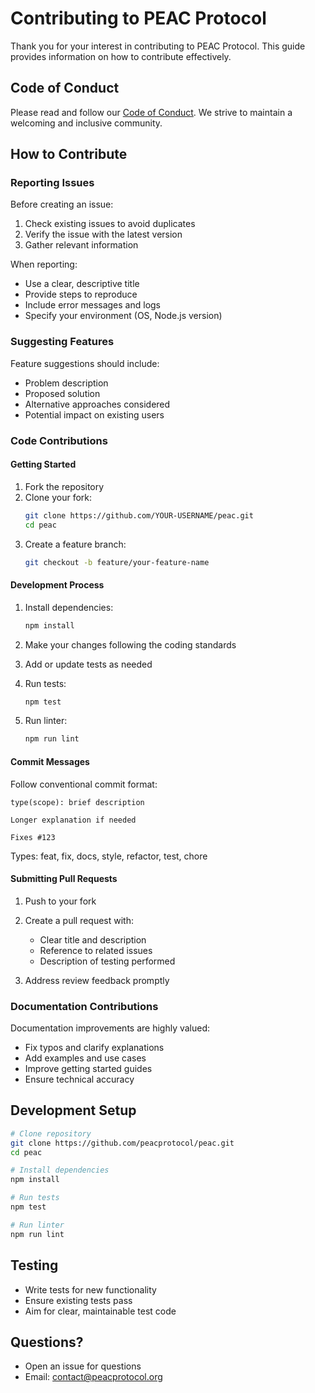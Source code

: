 # Contributing to PEAC Protocol

Thank you for your interest in contributing to PEAC Protocol. This guide provides information on how to contribute effectively.

## Code of Conduct

Please read and follow our [Code of Conduct](CODE_OF_CONDUCT.md). We strive to maintain a welcoming and inclusive community.

## How to Contribute

### Reporting Issues

Before creating an issue:

1. Check existing issues to avoid duplicates
2. Verify the issue with the latest version
3. Gather relevant information

When reporting:

- Use a clear, descriptive title
- Provide steps to reproduce
- Include error messages and logs
- Specify your environment (OS, Node.js version)

### Suggesting Features

Feature suggestions should include:

- Problem description
- Proposed solution
- Alternative approaches considered
- Potential impact on existing users

### Code Contributions

#### Getting Started

1. Fork the repository
2. Clone your fork:
   ```bash
   git clone https://github.com/YOUR-USERNAME/peac.git
   cd peac
   ```
3. Create a feature branch:
   ```bash
   git checkout -b feature/your-feature-name
   ```

#### Development Process

1. Install dependencies:

   ```bash
   npm install
   ```

2. Make your changes following the coding standards

3. Add or update tests as needed

4. Run tests:

   ```bash
   npm test
   ```

5. Run linter:
   ```bash
   npm run lint
   ```

#### Commit Messages

Follow conventional commit format:

```
type(scope): brief description

Longer explanation if needed

Fixes #123
```

Types: feat, fix, docs, style, refactor, test, chore

#### Submitting Pull Requests

1. Push to your fork
2. Create a pull request with:
   - Clear title and description
   - Reference to related issues
   - Description of testing performed

3. Address review feedback promptly

### Documentation Contributions

Documentation improvements are highly valued:

- Fix typos and clarify explanations
- Add examples and use cases
- Improve getting started guides
- Ensure technical accuracy

## Development Setup

```bash
# Clone repository
git clone https://github.com/peacprotocol/peac.git
cd peac

# Install dependencies
npm install

# Run tests
npm test

# Run linter
npm run lint
```

## Testing

- Write tests for new functionality
- Ensure existing tests pass
- Aim for clear, maintainable test code

## Questions?

- Open an issue for questions
- Email: contact@peacprotocol.org
